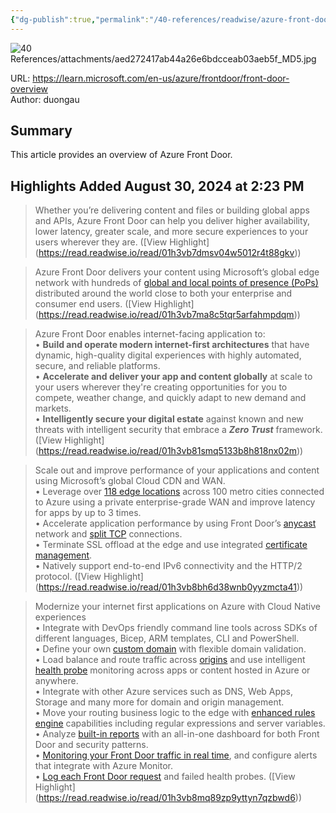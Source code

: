 ```yaml
---
{"dg-publish":true,"permalink":"/40-references/readwise/azure-front-door/","tags":["rw/articles"]}
---
```



![40 References/attachments/aed272417ab44a26e6bdcceab03aeb5f_MD5.jpg](/img/user/40%20References/attachments/aed272417ab44a26e6bdcceab03aeb5f_MD5.jpg)

  

URL: <https://learn.microsoft.com/en-us/azure/frontdoor/front-door-overview>  
Author: duongau

## Summary

This article provides an overview of Azure Front Door.

## Highlights Added August 30, 2024 at 2:23 PM

> Whether you’re delivering content and files or building global apps and APIs, Azure Front Door can help you deliver higher availability, lower latency, greater scale, and more secure experiences to your users wherever they are. ([View Highlight] (<https://read.readwise.io/read/01h3vb7dmsv04w5012r4t88gkv>))

> Azure Front Door delivers your content using Microsoft’s global edge network with hundreds of [global and local points of presence (PoPs)](https://learn.microsoft.com/en-us/azure/frontdoor/front-door-overview/edge-locations-by-region) distributed around the world close to both your enterprise and consumer end users. ([View Highlight] (<https://read.readwise.io/read/01h3vb7ma8c5tqr5arfahmpdqm>))

> Azure Front Door enables internet-facing application to:  
> • **Build and operate modern internet-first architectures** that have dynamic, high-quality digital experiences with highly automated, secure, and reliable platforms.  
> • **Accelerate and deliver your app and content globally** at scale to your users wherever they're creating opportunities for you to compete, weather change, and quickly adapt to new demand and markets.  
> • **Intelligently secure your digital estate** against known and new threats with intelligent security that embrace a ***Zero Trust*** framework. ([View Highlight] (<https://read.readwise.io/read/01h3vb81smq5133b8h818nx02m>))

> Scale out and improve performance of your applications and content using Microsoft’s global Cloud CDN and WAN.  
> • Leverage over [118 edge locations](https://learn.microsoft.com/en-us/azure/frontdoor/front-door-overview/edge-locations-by-region) across 100 metro cities connected to Azure using a private enterprise-grade WAN and improve latency for apps by up to 3 times.  
> • Accelerate application performance by using Front Door’s [anycast](https://learn.microsoft.com/en-us/azure/frontdoor/front-door-overview/front-door-traffic-acceleration#select-the-front-door-edge-location-for-the-request-anycast) network and [split TCP](https://learn.microsoft.com/en-us/azure/frontdoor/front-door-overview/front-door-traffic-acceleration#connect-to-the-front-door-edge-location-split-tcp) connections.  
> • Terminate SSL offload at the edge and use integrated [certificate management](https://learn.microsoft.com/en-us/azure/frontdoor/front-door-overview/standard-premium/how-to-configure-https-custom-domain).  
> • Natively support end-to-end IPv6 connectivity and the HTTP/2 protocol. ([View Highlight] (<https://read.readwise.io/read/01h3vb8bh6d38wnb0yyzmcta41>))

> Modernize your internet first applications on Azure with Cloud Native experiences  
> • Integrate with DevOps friendly command line tools across SDKs of different languages, Bicep, ARM templates, CLI and PowerShell.  
> • Define your own [custom domain](https://learn.microsoft.com/en-us/azure/frontdoor/front-door-overview/standard-premium/how-to-add-custom-domain) with flexible domain validation.  
> • Load balance and route traffic across [origins](https://learn.microsoft.com/en-us/azure/frontdoor/front-door-overview/origin) and use intelligent [health probe](https://learn.microsoft.com/en-us/azure/frontdoor/front-door-overview/health-probes) monitoring across apps or content hosted in Azure or anywhere.  
> • Integrate with other Azure services such as DNS, Web Apps, Storage and many more for domain and origin management.  
> • Move your routing business logic to the edge with [enhanced rules engine](https://learn.microsoft.com/en-us/azure/frontdoor/front-door-overview/front-door-rules-engine) capabilities including regular expressions and server variables.  
> • Analyze [built-in reports](https://learn.microsoft.com/en-us/azure/frontdoor/front-door-overview/standard-premium/how-to-reports) with an all-in-one dashboard for both Front Door and security patterns.  
> • [Monitoring your Front Door traffic in real time](https://learn.microsoft.com/en-us/azure/frontdoor/front-door-overview/standard-premium/how-to-monitor-metrics), and configure alerts that integrate with Azure Monitor.  
> • [Log each Front Door request](https://learn.microsoft.com/en-us/azure/frontdoor/front-door-overview/standard-premium/how-to-logs) and failed health probes. ([View Highlight] (<https://read.readwise.io/read/01h3vb8mq89zp9yttyn7qzbwd6>))
